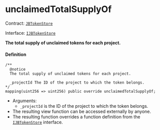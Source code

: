 # unclaimedTotalSupplyOf

Contract: [`JBTokenStore`](/dev/api/contracts/jbtokenstore/README.md)​‌

Interface: [`IJBTokenStore`](/dev/api/interfaces/ijbtokenstore.md)

**The total supply of unclaimed tokens for each project.**

#### Definition

```
/**
  @notice
  The total supply of unclaimed tokens for each project.

  _projectId The ID of the project to which the token belongs.
*/
mapping(uint256 => uint256) public override unclaimedTotalSupplyOf;
```

- Arguments:
  - `_projectId` is the ID of the project to which the token belongs.
- The resulting view function can be accessed externally by anyone.
- The resulting function overrides a function definition from the [`IJBTokenStore`](/dev/api/interfaces/ijbtokenstore.md) interface.
